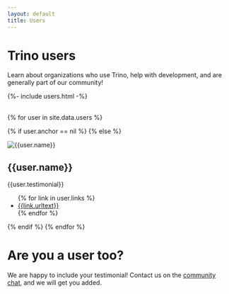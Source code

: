 ```yaml
---
layout: default
title: Users
---
```


<div class="homepage-gradient">
  <div class="jumbotron card card-image homepage-gradient homepage-bg">
    <div class="text-white row justify-content-end">
        <div class="col-md-7">
        <h1 class="card-title h1-responsive pt-3 mb-5 font-bold">
            <strong>
                Trino users
            </strong>
        </h1>
        <p class="mr-5 mb-5 lead">Learn about organizations who use Trino, help with
        development, and are generally part of our community!</p>
        </div>
    </div>
  </div>
</div>

<div class="container spacer-30">
  <div style="display:flex;">
    {%- include users.html -%}
  </div>
  <div class="spacer-30">&nbsp;</div>
</div>

<div class="container spacer-30">

{% for user in site.data.users %}

{% if user.anchor == nil %}
{% else %}
<div class="row spacer-30">
<a name="{{user.anchor}}"></a>
  <div class="card" style="width: 100%">
    <div class="card-body">
      <div class="row">
        <div class="col-md-3 col-s-12 center-image">
          <img src="{{user.logo}}" alt="{{user.name}}" class="img-fluid img-padding">
        </div>
        <div class="col-md-9 col-s-12">
          <h2>{{user.name}}</h2>
          <p>{{user.testimonial}}</p>
          <ul>
          {% for link in user.links %}
          <li><a href="{{link.url}}" target="_blank">{{link.urltext}}</a></li>
          {% endfor %}
          </ul>
        </div>
      </div>
    </div>
  </div>
</div>
{% endif %}
{% endfor %}

<div markdown="1" class="row spacer-60 col-md-12 leftcol widecol">

# Are you a user too?

We are happy to include your testimonial! Contact us on the
[community chat](slack.html), and we will get you added.

</div>
</div>
